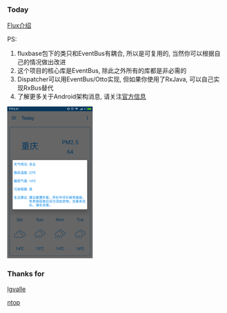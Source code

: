 
### Today

[Flux介绍](http://kermit95.github.io/2016/03/19/Flux%E6%A8%A1%E5%BC%8F%E5%AE%9E%E8%B7%B5/)

PS:

1. fluxbase包下的类只和EventBus有耦合, 所以是可复用的, 当然你可以根据自己的情况做出改进
2. 这个项目的核心库是EventBus, 除此之外所有的库都是非必需的
3. Dispatcher可以用EventBus/Otto实现, 但如果你使用了RxJava, 可以自己实现RxBus替代
4. 了解更多关于Android架构消息, 请关注[官方信息](https://github.com/googlesamples/android-architecture/issues)



![Today](image/flux0.png)

### Thanks for

[lgvalle](https://github.com/lgvalle/android-flux-todo-app)

[ntop](http://www.jianshu.com/p/896ce1a8e4ed)
